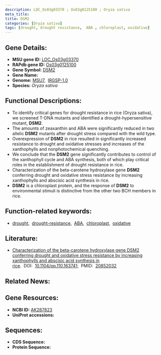 ```yaml
---
description: LOC_Os03g03370 ; Os03g0125100 ; Oryza sativa
meta_title:
title: DSM2
categories: [Oryza sativa]
tags: [drought, drought resistance,  ABA , chloroplast, oxidative]
---
```


## Gene Details:
- **MSU gene ID:** [LOC_Os03g03370](http://rice.uga.edu/cgi-bin/ORF_infopage.cgi?orf=LOC_Os03g03370)  
- **RAPdb gene ID:** [Os03g0125100](https://rapdb.dna.affrc.go.jp/locus/?name=Os03g0125100)  
- **Gene Symbol:** <u>DSM2</u>
- **Gene Name:**
- **Genome:**  [MSU7](http://rice.uga.edu/),&nbsp;&nbsp;[IRGSP-1.0](https://rapdb.dna.affrc.go.jp/download/irgsp1.html)
- **Species:** *Oryza sativa*

## Functional Descriptions:
   - To identify critical genes for drought resistance in rice (Oryza sativa), we screened T-DNA mutants and identified a drought-hypersensitive mutant, **DSM2**.
   - The amounts of zeaxanthin and ABA were significantly reduced in two allelic **DSM2** mutants after drought stress compared with the wild type.
   - Overexpression of **DSM2** in rice resulted in significantly increased resistance to drought and oxidative stresses and increases of the xanthophylls and nonphotochemical quenching.
   - We conclude that the **DSM2** gene significantly contributes to control of the xanthophyll cycle and ABA synthesis, both of which play critical roles in the establishment of drought resistance in rice.
   - Characterization of the beta-carotene hydroxylase gene **DSM2** conferring drought and oxidative stress resistance by increasing xanthophylls and abscisic acid synthesis in rice.
   - **DSM2** is a chloroplast protein, and the response of **DSM2** to environmental stimuli is distinctive from the other two BCH members in rice.

## Function-related keywords:
   - [drought](/tags/drought/),&nbsp;&nbsp;[drought-resistance](/tags/drought-resistance/),&nbsp;&nbsp;[ABA](/tags/ABA/),&nbsp;&nbsp;[chloroplast](/tags/chloroplast/),&nbsp;&nbsp;[oxidative](/tags/oxidative/)

## Literature:
   - [Characterization of the beta-carotene hydroxylase gene DSM2 conferring drought and oxidative stress resistance by increasing xanthophylls and abscisic acid synthesis in rice](https://www.doi.org/10.1104/pp.110.163741).&nbsp;&nbsp;DOI:&nbsp;&nbsp;[10.1104/pp.110.163741](https://www.doi.org/10.1104/pp.110.163741);&nbsp;&nbsp;PMID:&nbsp;&nbsp;[20852032](https://pubmed.ncbi.nlm.nih.gov/20852032/)

## Related News:

## Gene Resources:
- **NCBI ID:**  [AK287823](http://www.ncbi.nlm.nih.gov/nuccore/AK287823)
- **UniProt accessions:** [](https://www.uniprot.org/uniprotkb//entry)

## Sequences:
- **CDS Sequence:**
- **Protein Sequence:**
